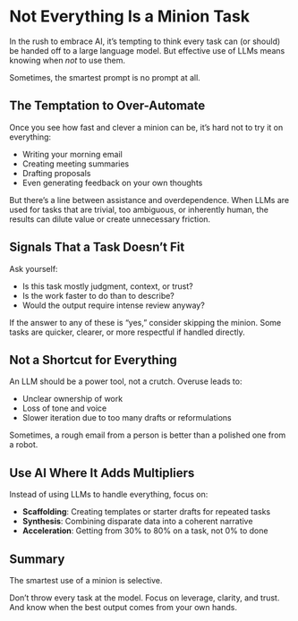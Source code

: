 


# Not Everything Is a Minion Task

In the rush to embrace AI, it’s tempting to think every task can (or should) be handed off to a large language model. But effective use of LLMs means knowing when *not* to use them.

Sometimes, the smartest prompt is no prompt at all.

## The Temptation to Over-Automate

Once you see how fast and clever a minion can be, it’s hard not to try it on everything:
- Writing your morning email
- Creating meeting summaries
- Drafting proposals
- Even generating feedback on your own thoughts

But there’s a line between assistance and overdependence. When LLMs are used for tasks that are trivial, too ambiguous, or inherently human, the results can dilute value or create unnecessary friction.

## Signals That a Task Doesn’t Fit

Ask yourself:
- Is this task mostly judgment, context, or trust?
- Is the work faster to do than to describe?
- Would the output require intense review anyway?

If the answer to any of these is “yes,” consider skipping the minion. Some tasks are quicker, clearer, or more respectful if handled directly.

## Not a Shortcut for Everything

An LLM should be a power tool, not a crutch. Overuse leads to:
- Unclear ownership of work
- Loss of tone and voice
- Slower iteration due to too many drafts or reformulations

Sometimes, a rough email from a person is better than a polished one from a robot.

## Use AI Where It Adds Multipliers

Instead of using LLMs to handle everything, focus on:
- **Scaffolding**: Creating templates or starter drafts for repeated tasks
- **Synthesis**: Combining disparate data into a coherent narrative
- **Acceleration**: Getting from 30% to 80% on a task, not 0% to done

## Summary

The smartest use of a minion is selective.

Don’t throw every task at the model. Focus on leverage, clarity, and trust. And know when the best output comes from your own hands.
